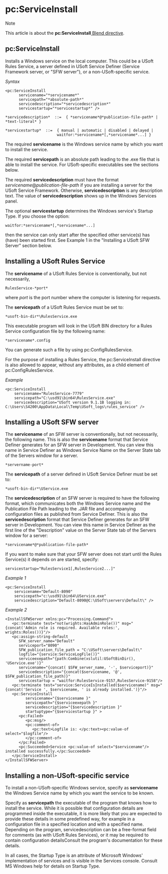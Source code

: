 # pc:ServiceInstall



> [!NOTE]
> This article is about the **pc:ServiceInstall**[ Blend directive](/docs/Repositories/Blend%20directives).

## **pc:ServiceInstall**

Installs a Windows service on the local computer. This could be a USoft Rules Service, a server defined in USoft Service Definer (Service Framework server, or "SFW server"), or a non-USoft-specific service.

*Syntax*
 

```
<pc:ServiceInstall
      servicename="*servicename*"
      servicepath="*absolute-path*"
      servicedescription="*servicedescription*"
      servicestartup="*servicestartup*" />

*servicedescription*  ::=  { *servicename*@*publication-file-path* | *text-literal* }

*servicestartup*  ::=  { manual | automatic | disabled | delayed |
                       waitfor:*servicename*[,*servicename*...] }
```

The required **servicename** is the Windows service name by which you want to install the service.

The required **servicepath** is an absolute path leading to the .exe file that is able to install the service. For USoft-specific executables see the sections below.

The required **servicedescription** must have the format *servicename*@*publication-file-path* if you are installing a server for the USoft Service Framework. Otherwise, **servicedescription** is any description text. The value of **servicedescription** shows up in the Windows Services panel.

The optional **servicestartup** determines the Windows service's Startup Type. If you choose the option:

```
waitfor:*servicename*[,*servicename*...]
```

then the service can only start after the specified other service(s) has (have) been started first. See Example 1 in the "Installing a USoft SFW Server" section below.

## Installing a USoft Rules Service

The **servicename** of a USoft Rules Service is conventionally, but not necessarily,

```
RulesService-*port*
```

where *port* is the port number where the computer is listening for requests.

The **servicepath** of a USoft Rules Service must be set to:

```
*usoft-bin-dir*\RulesService.exe
```

This executable program will look in the USoft BIN directory for a Rules Service configuration file by the following name:

```
*servicename*.config
```

You can generate such a file by using pc:ConfigRulesService.

For the purpose of installing a Rules Service, the pc:ServiceInstall directive is also allowed to appear, without any attributes, as a child element of pc:ConfigRulesService.

*Example*

```language-xml
<pc:ServiceInstall
    servicename="RulesService-7779"
    servicepath="C:\usd91\bin64\RulesService.exe"
    servicedescription="USoft version 9.1.1B logging in: C:\Users\S4200\AppData\Local\Temp\USoft_logs\rules_service" />
```

## Installing a USoft SFW server

The **servicename** of an SFW server is conventionally, but not necessarily, the following name. This is also the **servicename** format that Service Definer generates for an SFW server in Development. You can view this name in Service Definer as Windows Service Name on the Server State tab of the Servers window for a server.

```
*servername-port*
```

The **servicepath** of a server defined in USoft Service Definer must be set to:

```
*usoft-bin-dir*\UService.exe
```

The **servicedescription** of an SFW server is required to have the following format, which communicates both the Windows Service name and the Publication File Path leading to the .JAR file and accompanying configuration files as published from Service Definer. This is also the **servicedescription** format that Service Definer generates for an SFW server in Development. You can view this name in Service Definer as the first line of the "Description" value on the Server State tab of the Servers window for a server:

```
*servicename*@*publication-file-path*
```

If you want to make sure that your SFW server does not start until the Rules Service(s) it depends on are started, specify:

```
servicestartup="RulesService1[,RulesService2...]"
```

*Example 1*

```language-xml
<pc:ServiceInstall
    servicename="Default-8090"
    servicepath="c:\usd91\bin64\UService.exe"
    servicedescription="Default-8090@C:\USoft\servers\Default\" />
```

*Example 2*

```language-xml
<InstallSFWServer xmlns:pc="Processing.Command">
   <pc:terminate test="not(wrights:HasAdminRole())" msg="{concat('Admin role is required. Available roles:', wrights:Roles())}"/>
   <pc:assign-string-default
      SFW_server_name="Default"
      serviceport="8090"
      SFW_publication_file_path = "C:\USoft\servers\Default\"
      logfile="{service:ServiceLogFile()}"
      serviceexepath="{path:Combine(xslutil:USoftBinDir(), 'UService.exe')}"
      servicename="{concat( $SFW_server_name, '-', $serviceport)}"
      servicedescription="{concat($servicename, '@', $SFW_publication_file_path)}"
      servicestartup = "waitfor:RulesService-9157,RulesService-9158"/>
   <pc:terminate test="service:ServiceIsInstalled($servicename)" msg="{concat('Service ', $servicename, ' is already installed.')}"/>
   <pc:ServiceInstall
         servicename="{$servicename }"
         servicepath="{$serviceexepath }"
         servicedescription="{$servicedescription }"
         startuptype="{$servicestartup }" >
      <pc:Failed>
         <pc:msg/>
         <pc:comment-of>
            <pc:text>Logfile is: </pc:text><pc:value-of select="$logfile"/>
         </pc:comment-of>
      </pc:Failed>
      <pc:Succeeded>Service <pc:value-of select="$servicename"/> installed successfully.</pc:Succeeded>
   </pc:ServiceInstall>   
</InstallSFWServer>
```

## Installing a non-USoft-specific service

To install a non-USoft-specific Windows service, specify as **servicename** the Windows Service name by which you want the service to be known.

Specify as **servicepath** the executable of the program that knows how to install the service. While it is possible that configuration details are programmed inside the executable, it is more likely that you are expected to provide these details in some predefined way, for example in a configuration file in a specified location and with a specified name. Depending on the program, servicedescription can be a free-format field for comments (as with USoft Rules Services), or it may be required to contain configuration detailsConsult the program's documentation for these details.

In all cases, the Startup Type is an attribute of Microsoft Windows' implementation of services and is visible in the Services console. Consult MS Windows help for details on Startup Type.